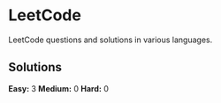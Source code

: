 # LeetCode

LeetCode questions and solutions in various languages.

## Solutions

**Easy:** 3
**Medium:** 0
**Hard:** 0
